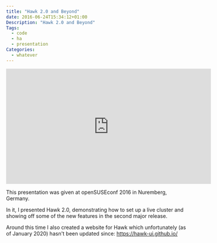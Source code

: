 ```yaml
---
title: "Hawk 2.0 and Beyond"
date: 2016-06-24T15:34:12+01:00
Description: "Hawk 2.0 and Beyond"
Tags:
  - code
  - ha
  - presentation
Categories:
  - whatever
---
```


<iframe width="560" height="315" src="https://www.youtube.com/embed/9ZBCuXQe4Oo"
frameborder="0" allow="accelerometer; autoplay; encrypted-media; gyroscope;
picture-in-picture" allowfullscreen></iframe>

This presentation was given at openSUSEconf 2016 in Nuremberg, Germany.

In it, I presented Hawk 2.0, demonstrating how to set up a live cluster and
showing off some of the new features in the second major release.

Around this time I also created a website for Hawk which unfortunately (as of
    January 2020) hasn't been updated since: https://hawk-ui.github.io/

